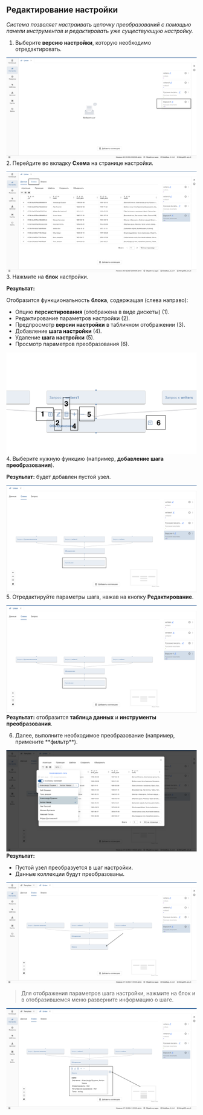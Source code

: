 ## Редактирование настройки
_Система позволяет настраивать цепочку преобразований с помощью панели инструментов и редактировать уже существующую настройку._

1. Выберите **версию настройки**, которую необходимо отредактировать.

![1_Edit_choose_version_config.png](../../images/4_Nastroyka/4_3_Edit_config/1_Edit_choose_version_config.png)
2. Перейдите во вкладку **Схема** на странице настройки.

![2_Edit_config_graph.png](../../images/4_Nastroyka/4_3_Edit_config/2_Edit_config_graph.png)
3. Нажмите на **блок** настройки.

**Результат:**

Отобразится функциональность **блока**, содержащая (слева направо):

* Опцию **персистирования** (отображена в виде дискеты) (1).
* Редактирование параметров настройки (2).
* Предпросмотр **версии настройки** в табличном отображении (3).
* Добавление **шага настройки** (4).
* Удаление **шага настройки** (5).
* Просмотр параметров преобразования (6).

![4_Block_elements.png](../../images/4_Nastroyka/4_3_Edit_config/4_Block_elements.png)
4. Выберите нужную функцию (например, **добавление шага преобразования**).

**Результат:** будет добавлен пустой узел.

![5_Empty_block.png](../../images/4_Nastroyka/4_3_Edit_config/5_Empty_block.png)
5. Отредактируйте параметры шага, нажав на кнопку **Редактирование**.

![5_Empty_block.png](../../images/4_Nastroyka/4_3_Edit_config/5_Empty_block.png)
**Результат:** отобразится **таблица данных** и **инструменты преобразования**.

<ol start="6">
  <li>
    Далее, выполните необходимое преобразование (например, примените **фильтр**).
  </li>
</ol>

![6_Empty_block_params.png](../../images/4_Nastroyka/4_3_Edit_config/6_Empty_block_params.png)
**Результат:**

- Пустой узел преобразуется в шаг настройки.
- Данные коллекции будут преобразованы.

![7_Result.png](../../images/4_Nastroyka/4_3_Edit_config/7_Result.png)

> Для отображения параметров шага настройки, нажмите на блок и в отобразившемся меню разверните информацию о шаге.

![8_Preview_block.png](../../images/4_Nastroyka/4_3_Edit_config/8_Preview_block.png)